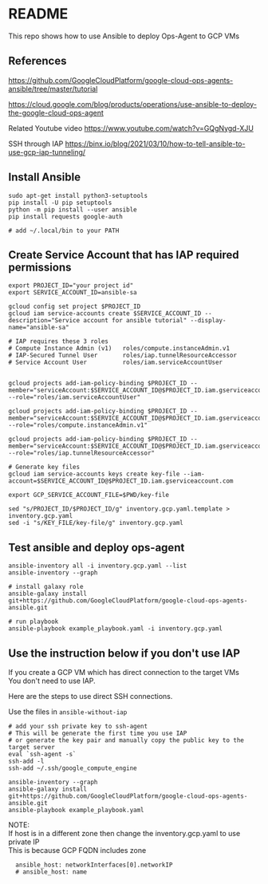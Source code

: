 # README

This repo shows how to use Ansible to deploy Ops-Agent to GCP VMs

## References
https://github.com/GoogleCloudPlatform/google-cloud-ops-agents-ansible/tree/master/tutorial


https://cloud.google.com/blog/products/operations/use-ansible-to-deploy-the-google-cloud-ops-agent

Related Youtube video
https://www.youtube.com/watch?v=GQgNygd-XJU

SSH through IAP 
https://binx.io/blog/2021/03/10/how-to-tell-ansible-to-use-gcp-iap-tunneling/


## Install Ansible
```
sudo apt-get install python3-setuptools
pip install -U pip setuptools 
python -m pip install --user ansible
pip install requests google-auth

# add ~/.local/bin to your PATH
```

## Create Service Account that has IAP required permissions 

```
export PROJECT_ID="your project id"
export SERVICE_ACCOUNT_ID=ansible-sa

gcloud config set project $PROJECT_ID
gcloud iam service-accounts create $SERVICE_ACCOUNT_ID --description="Service account for ansible tutorial" --display-name="ansible-sa"

# IAP requires these 3 roles
# Compute Instance Admin (v1)   roles/compute.instanceAdmin.v1
# IAP-Secured Tunnel User       roles/iap.tunnelResourceAccessor
# Service Account User          roles/iam.serviceAccountUser


gcloud projects add-iam-policy-binding $PROJECT_ID --member="serviceAccount:$SERVICE_ACCOUNT_ID@$PROJECT_ID.iam.gserviceaccount.com" --role="roles/iam.serviceAccountUser"

gcloud projects add-iam-policy-binding $PROJECT_ID --member="serviceAccount:$SERVICE_ACCOUNT_ID@$PROJECT_ID.iam.gserviceaccount.com" --role="roles/compute.instanceAdmin.v1"

gcloud projects add-iam-policy-binding $PROJECT_ID --member="serviceAccount:$SERVICE_ACCOUNT_ID@$PROJECT_ID.iam.gserviceaccount.com" --role="roles/iap.tunnelResourceAccessor"

# Generate key files
gcloud iam service-accounts keys create key-file --iam-account=$SERVICE_ACCOUNT_ID@$PROJECT_ID.iam.gserviceaccount.com

export GCP_SERVICE_ACCOUNT_FILE=$PWD/key-file

sed "s/PROJECT_ID/$PROJECT_ID/g" inventory.gcp.yaml.template > inventory.gcp.yaml
sed -i "s/KEY_FILE/key-file/g" inventory.gcp.yaml

```

## Test ansible and deploy ops-agent
```
ansible-inventory all -i inventory.gcp.yaml --list
ansible-inventory --graph 

# install galaxy role
ansible-galaxy install git+https://github.com/GoogleCloudPlatform/google-cloud-ops-agents-ansible.git

# run playbook
ansible-playbook example_playbook.yaml -i inventory.gcp.yaml
```

## Use the instruction below if you don't use IAP

If you create a GCP VM which has direct connection to the target VMs  
You don't need to use IAP.

Here are the steps to use direct SSH connections.

Use the files in `ansible-without-iap`

```
# add your ssh private key to ssh-agent
# This will be generate the first time you use IAP
# or generate the key pair and manually copy the public key to the target server
eval `ssh-agent -s`
ssh-add -l
ssh-add ~/.ssh/google_compute_engine

ansible-inventory --graph
ansible-galaxy install git+https://github.com/GoogleCloudPlatform/google-cloud-ops-agents-ansible.git
ansible-playbook example_playbook.yaml
```

NOTE:  
If host is in a different zone then change the inventory.gcp.yaml to use private IP  
This is because GCP FQDN includes zone  
```
  ansible_host: networkInterfaces[0].networkIP
  # ansible_host: name
```